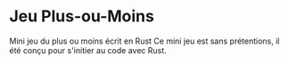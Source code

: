 # Jeu Plus-ou-Moins

Mini jeu du plus ou moins écrit en Rust
Ce mini jeu est sans prétentions, il été conçu pour s'initier au code avec Rust.
